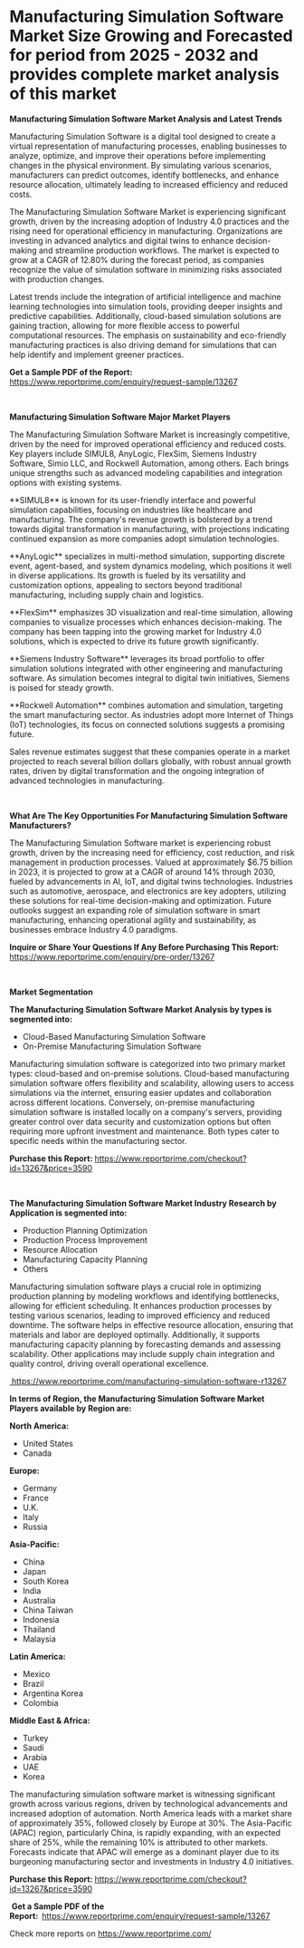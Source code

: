 <p><h1>Manufacturing Simulation Software Market Size Growing and Forecasted for period from 2025 - 2032 and provides complete market analysis of this market</h1></p><p><strong>Manufacturing Simulation Software Market Analysis and Latest Trends</strong></p>
<p><p>Manufacturing Simulation Software is a digital tool designed to create a virtual representation of manufacturing processes, enabling businesses to analyze, optimize, and improve their operations before implementing changes in the physical environment. By simulating various scenarios, manufacturers can predict outcomes, identify bottlenecks, and enhance resource allocation, ultimately leading to increased efficiency and reduced costs.</p><p>The Manufacturing Simulation Software Market is experiencing significant growth, driven by the increasing adoption of Industry 4.0 practices and the rising need for operational efficiency in manufacturing. Organizations are investing in advanced analytics and digital twins to enhance decision-making and streamline production workflows. The market is expected to grow at a CAGR of 12.80% during the forecast period, as companies recognize the value of simulation software in minimizing risks associated with production changes.</p><p>Latest trends include the integration of artificial intelligence and machine learning technologies into simulation tools, providing deeper insights and predictive capabilities. Additionally, cloud-based simulation solutions are gaining traction, allowing for more flexible access to powerful computational resources. The emphasis on sustainability and eco-friendly manufacturing practices is also driving demand for simulations that can help identify and implement greener practices.</p></p>
<p><strong>Get a Sample PDF of the Report:&nbsp;</strong> <a href="https://www.reportprime.com/enquiry/request-sample/13267?utm_campaign=3307&utm_medium=2&utm_source=Github&utm_content=ia&utm_term=20032025&utm_id=manufacturing-simulation-software">https://www.reportprime.com/enquiry/request-sample/13267</a></p>
<p>&nbsp;</p>
<p><strong>Manufacturing Simulation Software Major Market Players</strong></p>
<p><p>The Manufacturing Simulation Software Market is increasingly competitive, driven by the need for improved operational efficiency and reduced costs. Key players include SIMUL8, AnyLogic, FlexSim, Siemens Industry Software, Simio LLC, and Rockwell Automation, among others. Each brings unique strengths such as advanced modeling capabilities and integration options with existing systems.</p><p>**SIMUL8** is known for its user-friendly interface and powerful simulation capabilities, focusing on industries like healthcare and manufacturing. The company's revenue growth is bolstered by a trend towards digital transformation in manufacturing, with projections indicating continued expansion as more companies adopt simulation technologies.</p><p>**AnyLogic** specializes in multi-method simulation, supporting discrete event, agent-based, and system dynamics modeling, which positions it well in diverse applications. Its growth is fueled by its versatility and customization options, appealing to sectors beyond traditional manufacturing, including supply chain and logistics.</p><p>**FlexSim** emphasizes 3D visualization and real-time simulation, allowing companies to visualize processes which enhances decision-making. The company has been tapping into the growing market for Industry 4.0 solutions, which is expected to drive its future growth significantly.</p><p>**Siemens Industry Software** leverages its broad portfolio to offer simulation solutions integrated with other engineering and manufacturing software. As simulation becomes integral to digital twin initiatives, Siemens is poised for steady growth.</p><p>**Rockwell Automation** combines automation and simulation, targeting the smart manufacturing sector. As industries adopt more Internet of Things (IoT) technologies, its focus on connected solutions suggests a promising future.</p><p>Sales revenue estimates suggest that these companies operate in a market projected to reach several billion dollars globally, with robust annual growth rates, driven by digital transformation and the ongoing integration of advanced technologies in manufacturing.</p></p>
<p>&nbsp;</p>
<p><strong>What Are The Key Opportunities For Manufacturing Simulation Software Manufacturers?</strong></p>
<p><p>The Manufacturing Simulation Software market is experiencing robust growth, driven by the increasing need for efficiency, cost reduction, and risk management in production processes. Valued at approximately $6.75 billion in 2023, it is projected to grow at a CAGR of around 14% through 2030, fueled by advancements in AI, IoT, and digital twins technologies. Industries such as automotive, aerospace, and electronics are key adopters, utilizing these solutions for real-time decision-making and optimization. Future outlooks suggest an expanding role of simulation software in smart manufacturing, enhancing operational agility and sustainability, as businesses embrace Industry 4.0 paradigms.</p></p>
<p><strong>Inquire or Share Your Questions If Any Before Purchasing This Report:</strong> <a href="https://www.reportprime.com/enquiry/pre-order/13267?utm_campaign=3307&utm_medium=2&utm_source=Github&utm_content=ia&utm_term=20032025&utm_id=manufacturing-simulation-software">https://www.reportprime.com/enquiry/pre-order/13267</a></p>
<p>&nbsp;</p>
<p><strong>Market Segmentation</strong></p>
<p><strong>The Manufacturing Simulation Software Market Analysis by types is segmented into:</strong></p>
<p><ul><li>Cloud-Based Manufacturing Simulation Software</li><li>On-Premise Manufacturing Simulation Software</li></ul></p>
<p><p>Manufacturing simulation software is categorized into two primary market types: cloud-based and on-premise solutions. Cloud-based manufacturing simulation software offers flexibility and scalability, allowing users to access simulations via the internet, ensuring easier updates and collaboration across different locations. Conversely, on-premise manufacturing simulation software is installed locally on a company's servers, providing greater control over data security and customization options but often requiring more upfront investment and maintenance. Both types cater to specific needs within the manufacturing sector.</p></p>
<p><strong>Purchase this Report:&nbsp;</strong><a href="https://www.reportprime.com/checkout?id=13267&price=3590&utm_campaign=3307&utm_medium=2&utm_source=Github&utm_content=ia&utm_term=20032025&utm_id=manufacturing-simulation-software">https://www.reportprime.com/checkout?id=13267&price=3590</a></p>
<p>&nbsp;</p>
<p><strong>The Manufacturing Simulation Software Market Industry Research by Application is segmented into:</strong></p>
<p><ul><li>Production Planning Optimization</li><li>Production Process Improvement</li><li>Resource Allocation</li><li>Manufacturing Capacity Planning</li><li>Others</li></ul></p>
<p><p>Manufacturing simulation software plays a crucial role in optimizing production planning by modeling workflows and identifying bottlenecks, allowing for efficient scheduling. It enhances production processes by testing various scenarios, leading to improved efficiency and reduced downtime. The software helps in effective resource allocation, ensuring that materials and labor are deployed optimally. Additionally, it supports manufacturing capacity planning by forecasting demands and assessing scalability. Other applications may include supply chain integration and quality control, driving overall operational excellence.</p></p>
<p><a href="https://www.reportprime.com/manufacturing-simulation-software-r13267?utm_campaign=3307&utm_medium=2&utm_source=Github&utm_content=ia&utm_term=20032025&utm_id=manufacturing-simulation-software">&nbsp;https://www.reportprime.com/manufacturing-simulation-software-r13267</a></p>
<p><strong>In terms of Region, the Manufacturing Simulation Software Market Players available by Region are:</strong></p>
<p>
    <p> <strong> North America: </strong>
        <ul>
            <li>United States</li>
            <li>Canada</li>
        </ul>
        </p> 
    <p> <strong> Europe: </strong>
        <ul>
            <li>Germany</li>
            <li>France</li>
            <li>U.K.</li>
            <li>Italy</li>
            <li>Russia</li>
        </ul>
        </p> 
    <p> <strong> Asia-Pacific: </strong>
        <ul>
            <li>China</li>
            <li>Japan</li>
            <li>South Korea</li>
            <li>India</li>
            <li>Australia</li>
            <li>China Taiwan</li>
            <li>Indonesia</li>
            <li>Thailand</li>
            <li>Malaysia</li>
        </ul>
        </p> 
    <p> <strong> Latin America: </strong>
        <ul>
            <li>Mexico</li>
            <li>Brazil</li>
            <li>Argentina Korea</li>
            <li>Colombia</li>
        </ul>
        </p> 
    <p> <strong> Middle East & Africa: </strong>
        <ul>
            <li>Turkey</li>
            <li>Saudi</li>
            <li>Arabia</li>
            <li>UAE</li>
            <li>Korea</li>
        </ul>
    </p>
    </p>
<p><p>The manufacturing simulation software market is witnessing significant growth across various regions, driven by technological advancements and increased adoption of automation. North America leads with a market share of approximately 35%, followed closely by Europe at 30%. The Asia-Pacific (APAC) region, particularly China, is rapidly expanding, with an expected share of 25%, while the remaining 10% is attributed to other markets. Forecasts indicate that APAC will emerge as a dominant player due to its burgeoning manufacturing sector and investments in Industry 4.0 initiatives.</p></p>
<p><strong>Purchase this Report: </strong><a href="https://www.reportprime.com/checkout?id=13267&price=3590&utm_campaign=3307&utm_medium=2&utm_source=Github&utm_content=ia&utm_term=20032025&utm_id=manufacturing-simulation-software">https://www.reportprime.com/checkout?id=13267&price=3590</a></p>
<p>&nbsp;<strong>Get a Sample PDF of the Report:&nbsp;&nbsp;</strong><a href="https://www.reportprime.com/enquiry/request-sample/13267?utm_campaign=3307&utm_medium=2&utm_source=Github&utm_content=ia&utm_term=20032025&utm_id=manufacturing-simulation-software">https://www.reportprime.com/enquiry/request-sample/13267</a></p>
<p><strong></strong></p>
<p>Check more reports on <a href="https://www.reportprime.com/?utm_campaign=3307&utm_medium=2&utm_source=Github&utm_content=ia&utm_term=20032025&utm_id=manufacturing-simulation-software">https://www.reportprime.com/</a></p>